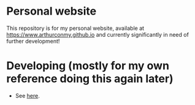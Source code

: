 # Personal website

This repository is for my personal website, available at https://www.arthurconmy.github.io and currently significantly in need of further development!

# Developing (mostly for my own reference doing this again later)

* See [here](https://docs.github.com/en/pages/setting-up-a-github-pages-site-with-jekyll/testing-your-github-pages-site-locally-with-jekyll).